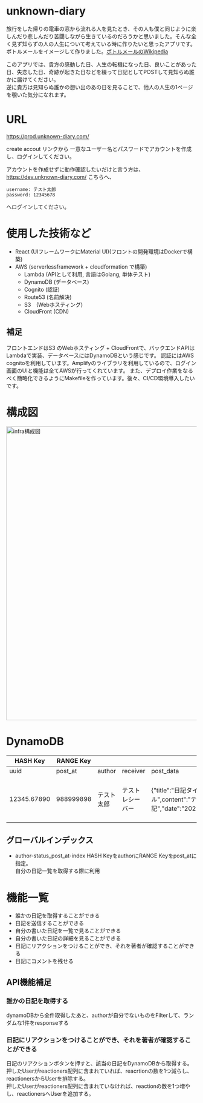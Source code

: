 # unknown-diary
旅行をした帰りの電車の窓から流れる人を見たとき、その人も僕と同じように楽しんだり悲しんだり苦闘しながら生きているのだろうかと思いました。そんな全く見ず知らずの人の人生について考えている時に作りたいと思ったアプリです。ボトルメールをイメージして作りました。[ボトルメールのWikipedia](https://ja.wikipedia.org/wiki/%E3%83%9C%E3%83%88%E3%83%AB%E3%83%A1%E3%83%BC%E3%83%AB)  

このアプリでは、貴方の感動した日、人生の転機になった日、良いことがあった日、失恋した日、奇跡が起きた日などを綴って日記としてPOSTして見知らぬ誰かに届けてください。  
逆に貴方は見知らぬ誰かの想い出のあの日を見ることで、他人の人生の1ページを覗いた気分になれます。

# URL
https://prod.unknown-diary.com/

create accout リンクから
一意なユーザー名とパスワードでアカウントを作成し、ログインしてください。

アカウントを作成せずに動作確認したいだけと言う方は、
https://dev.unknown-diary.com/
こちらへ、
```
username: テスト太郎  
password: 12345678
```
へログインしてください。

# 使用した技術など
- React (UIフレームワークにMaterial UI)(フロントの開発環境はDockerで構築)
- AWS (serverlessframework + cloudformation で構築)
  - Lambda (APIとして利用, 言語はGolang, 単体テスト)
  - DynamoDB (データベース)
  - Cognito (認証)
  - Route53 (名前解決)
  - S3　(Webホスティング)
  - CloudFront (CDN)

## 補足
フロントエンドはS3 のWebホスティング + CloudFrontで、バックエンドAPIはLambdaで実装、データベースにはDynamoDBという感じです。
認証にはAWS cognitoを利用しています。Amplifyのライブラリを利用しているので、ログイン画面のUIと機能は全てAWSが行ってくれています。
また、デプロイ作業をなるべく簡略化できるようにMakefileを作っています。後々、CI/CD環境導入したいです。


# 構成図
<img width="775" alt="infra構成図" src="https://user-images.githubusercontent.com/53635209/114696010-2ac1ed80-9d57-11eb-94d4-a0bf1a3505bf.png">

# DynamoDB
				
| HASH Key    | RANGE Key |            |                  |                          |          |                                                        | 
| ----------- | --------- | ---------- | ---------------- | ------------------------ | -------- | ------------------------------------------------------ | 
| uuid        | post_at   | author     | receiver         | post_data                | reaction | reactioners                                            | 
| 12345.67890 | 988999898 | テスト太郎 | テストレシーバー | {"title":"日記タイトル",content":"テスト日記","date":"2021/08/14"} | 2        | [ { "S" : " テストさん" }, { "S" : "サンプルユーザ" }] | 

## グローバルインデックス
- author-status_post_at-index
HASH KeyをauthorにRANGE Keyをpost_atに指定。  
自分の日記一覧を取得する際に利用
  
# 機能一覧
- 誰かの日記を取得することができる
- 日記を送信することができる
- 自分の書いた日記を一覧で見ることができる
- 自分の書いた日記の詳細を見ることができる
- 日記にリアクションをつけることができ、それを著者が確認することができる
- 日記にコメントを残せる

## API機能補足
### 誰かの日記を取得する
dynamoDBから全件取得したあと、authorが自分でないものをFilterして、ランダムな1件をresponseする

### 日記にリアクションをつけることができ、それを著者が確認することができる
日記のリアクションボタンを押すと、該当の日記をDynamoDBから取得する。押したUserがreactioners配列に含まれていれば、reacrtionの数を1つ減らし、reactionersからUserを排除する。  
押したUserがreactioners配列に含まれていなければ、reactionの数を1つ増やし、reactionersへUserを追加する。
